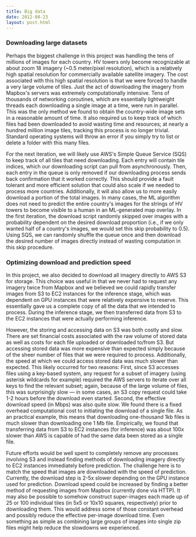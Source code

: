 ```yaml
---
title: Big data
date: 2012-08-23
layout: post.html
---
```


### Downloading large datasets
Perhaps the biggest challenge in this project was handling the tens of millions of images for each country. HV towers only become recognizable at about zoom 18 imagery (~0.5 meter/pixel resolution), which is a relatively high spatial resolution for commercially available satellite imagery. The cost associated with this high spatial resolution is that we were forced to handle a very large volume of tiles. Just the act of downloading the imagery from Mapbox's servers was extremely computationally intensive. Tens of thousands of networking coroutines, which are essentially lightweight threads each downloading a single image at a time, were run in parallel. This was the only method we found to obtain the country-wide image sets in a reasonable amount of time. It also required us to keep track of which files had been downloaded to avoid wasting time and resources; at nearly a hundred million image tiles, tracking this process is no longer trivial. Standard operating systems will throw an error if you simply try to list or delete a folder with this many files.

For the next iteration, we will likely use AWS's Simple Queue Service (SQS) to keep track of all tiles that need downloading. Each entry will contain tile indices, which our downloading script can pull from asynchronously. Then, each entry in the queue is only removed if our downloading process sends back confirmation that it worked correctly. This should provide a fault tolerant and more efficient solution that could also scale if we needed to process more countries. Additionally, it will also allow us to more easily download a portion of the total images. In many cases, the ML algorithm does not need to predict the entire country's images for the strings of HV towers to become visible to a human in an ML-generated map overlay. In the first iteration, the download script randomly skipped over images with a probability dependent on the desired download proportion (i.e., if we only wanted half of a country's images, we would set this skip probability to 0.5). Using SQS, we can randomly shuffle the queue once and then download the desired number of images directly instead of wasting computation in this skip procedure.

### Optimizing download and prediction speed
In this project, we also decided to download all imagery directly to AWS S3 for storage. This choice was useful in that we never had to request any imagery twice from Mapbox and we believed we could rapidly transfer images from S3 to EC2 instances for the inference stage, which was dependent on GPU instances that were relatively expensive to reserve. This essentially gave us a complete copy of all the data that we intended to process. During the inference stage, we then transferred data from S3 to the EC2 instances that were actually performing inference.

However, the storing and accessing data on S3 was both costly and slow. There are set financial costs associated with the raw volume of stored data as well as costs for each file uploaded or downloaded to/from S3. But accessing stored data was more expensive than expected simply because of the sheer number of files that we were required to process. Additionally, the speed at which we could access stored data was much slower than expected. This likely occurred for two reasons: First, since S3 accesses files using a key-based system, any request for a subset of imagery (using asterisk wildcards for example) required the AWS servers to iterate over all keys to find the relevant subset; again, because of the large volume of files, this was surprisingly slow — in some cases, an S3 copy request could take 1-2 hours before the download even started. Second, the effective download speed (in Mbps) was also quite slow. We found there is a fixed overhead computational cost to initiating the download of a single file. As an practical example, this means that downloading one-thousand 1kb files is much slower than downloading one 1 Mb file. Empirically, we found that transferring data from S3 to EC2 instances (for inference) was about 100x slower than AWS is capable of had the same data been stored as a single file.

Future efforts would be well spent to completely remove any processes involving S3 and instead finding methods of downloading imagery directly to EC2 instances immediately before prediction. The challenge here is to match the speed that images are downloaded with the speed of prediction. Currently, the download step is 2-5x slower depending on the GPU instance used for prediction. Download speed could be increased by finding a better method of requesting images from Mapbox (currently done via HTTP). It may also be possible to somehow construct super-images each made up of 25 or 100 individual tiles (in 5x5 or 10x10 squares, respectively) prior to downloading them. This would address some of those constant overhead and possibly reduce the effective per-image download time. Even something as simple as combining large groups of images into single zip files might help reduce the slowdowns we experienced.
